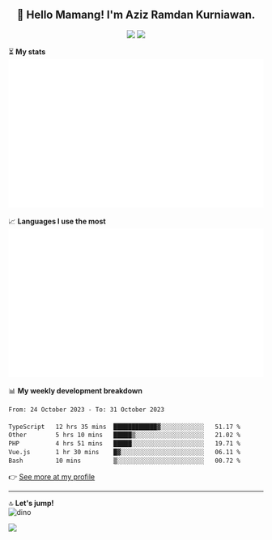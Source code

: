 <h2 align="center">👋 Hello Mamang! I'm Aziz Ramdan Kurniawan.</h2>  
<p align="center">
  <img src="https://komarev.com/ghpvc/?username=azizramdan">
  <img src="https://wakatime.com/badge/user/90056fa0-4c31-4eca-954e-2a3ac05896f9.svg">
</p>
    
⏳ **My stats**  
![](https://raw.githubusercontent.com/azizramdan/github-stats/master/generated/overview.svg#gh-dark-mode-only)

📈 **Languages I use the most**  
![](https://raw.githubusercontent.com/azizramdan/github-stats/master/generated/languages.svg#gh-dark-mode-only)

📊 **My weekly development breakdown**
<!--START_SECTION:waka-->

```txt
From: 24 October 2023 - To: 31 October 2023

TypeScript   12 hrs 35 mins  ████████████▓░░░░░░░░░░░░   51.17 %
Other        5 hrs 10 mins   █████▒░░░░░░░░░░░░░░░░░░░   21.02 %
PHP          4 hrs 51 mins   █████░░░░░░░░░░░░░░░░░░░░   19.71 %
Vue.js       1 hr 30 mins    █▓░░░░░░░░░░░░░░░░░░░░░░░   06.11 %
Bash         10 mins         ▒░░░░░░░░░░░░░░░░░░░░░░░░   00.72 %
```

<!--END_SECTION:waka-->
👉 [See more at my profile](https://wakatime.com/@azizramdan)
***
🔝 **Let's jump!**  
![dino](https://raw.githubusercontent.com/azizramdan/azizramdan/master/dino.gif)  

![](https://hit.yhype.me/github/profile?user_id=27954794)
